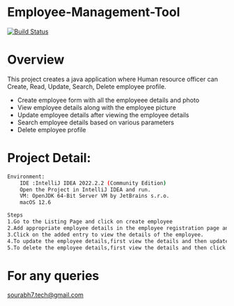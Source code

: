 # Employee-Management-Tool

[![Build Status](https://travis-ci.org/joemccann/dillinger.svg?branch=master)](https://travis-ci.org/joemccann/dillinger)



# Overview

This project creates a java application where Human resource officer can Create, Read, Update, Search, Delete employee profile.

- Create employee form with all the employeee details and photo 
- View employee details along with the employee picture
- Update employee details after viewing the employee details
- Search employee details based on various parameters
- Delete employee profile 

# Project Detail:

```sh
Environment:
	IDE :IntelliJ IDEA 2022.2.2 (Community Edition)
	Open the Project in IntelliJ IDEA and run.
    VM: OpenJDK 64-Bit Server VM by JetBrains s.r.o.
    macOS 12.6
```


```sh
Steps
1.Go to the Listing Page and click on create employee
2.Add appropriate employee details in the employee registration page and save details.
3.Click on the added entry to view the details of the employee.
4.To update the employee details,first view the details and then update the values you want to update and click on the update button.
5.To delete the employee details,first view the details and then click on the delete button on the employee details page.
```

# For any queries

sourabh7.tech@gmail.com
















